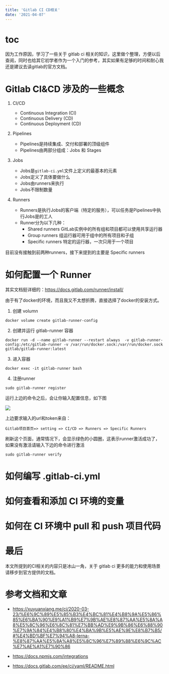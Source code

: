 ```yaml
---
title: 'Gitlab CI CD相关'
date: '2021-04-07'
---
```


# toc

因为工作原因，学习了一些关于 gitlab ci 相关的知识，这里做个整理，方便以后查阅，同时也给其它初学者作为一个入门的参考，其实如果有足够的时间和耐心我还是建议去读gitlab的官方文档。

# Gitlab CI&CD 涉及的一些概念

1. CI/CD

    - Continuous Integration (CI)
    - Continuous Delivery (CD)
    - Continuous Deployment (CD)

2. Pipelines

    - Pipelines是持续集成、交付和部署的顶级组件
    - Pipelines由两部分组成：Jobs 和 Stages

3. Jobs

    - Jobs是`gitlab-ci.yml`文件上定义的最基本的元素
    - Jobs定义了具体要做什么
    - Jobs由runners来执行
    - Jobs不限制数量

4. Runners

    - Runners是执行Jobs的客户端（特定的服务），可以任务是Pipelines中执行Jobs是的工人
    - Runner分为以下几种：
        - Shared runners GitLab实例中的所有组和项目都可以使用共享运行器
        - Group runners 组运行器可用于组中的所有项目和子组
        - Specific runners 特定的运行器，一次只用于一个项目

目前没有接触到前两种runners，接下来提到的主要是 Specific runners

# 如何配置一个 Runner

其实文档挺详细的：https://docs.gitlab.com/runner/install/

由于有了docker的环境，而且我又不太想折腾，直接选择了docker的安装方式。

1. 创建 volumn
```
docker volume create gitlab-runner-config
```

2. 创建并运行 gitlab-runner 容器
```
docker run -d --name gitlab-runner --restart always  -v gitlab-runner-config:/etc/gitlab-runner -v /var/run/docker.sock:/var/run/docker.sock gitlab/gitlab-runner:latest
```

3. 进入容器
```
docker exec -it gitlab-runner bash 
```

4. 注册runner
```
sudo gitlab-runner register
```
运行上边的命令之后，会让你输入配置信息，如下图

![](/images/gitlab-ci-interaction.png)

上边要求输入的url和token来自：

```
Gitlab项目首页=> setting => CI/CD => Runners => Specific Runners
```

刷新这个页面，通常情况下，会显示绿色的小圆圈，这表示runner激活成功了，如果没有激活请输入下边的命令进行激活

```
sudo gitlab-runner verify
```

# 如何编写 .gitlab-ci.yml

# 如何查看和添加 CI 环境的变量

# 如何在 CI 环境中 pull 和 push 项目代码

# 最后

本文所提到的CI相关的内容只是冰山一角，关于 gitlab ci 更多的能力和使用场景请移步到官方提供的文档。

# 参考文档和文章

- https://xuyuanxiang.me/ci/2020-03-23/%E6%9C%89%E5%85%B3%E4%BC%81%E4%B8%9A%E5%86%85%E6%BA%90%E9%A1%B9%E7%9B%AE%E8%87%AA%E5%8A%A8%E5%8C%96%E6%8C%81%E7%BB%AD%E9%9B%86%E6%88%90%E7%9A%84%E4%B8%80%E4%BA%9B%E5%AE%9E%E8%B7%B5/#%E4%BD%BF%E7%94%A8-lerna-%E8%87%AA%E5%8A%A8%E5%8C%96%E7%89%88%E6%9C%AC%E7%AE%A1%E7%90%86

- https://docs.npmjs.com/integrations

- https://docs.gitlab.com/ee/ci/yaml/README.html